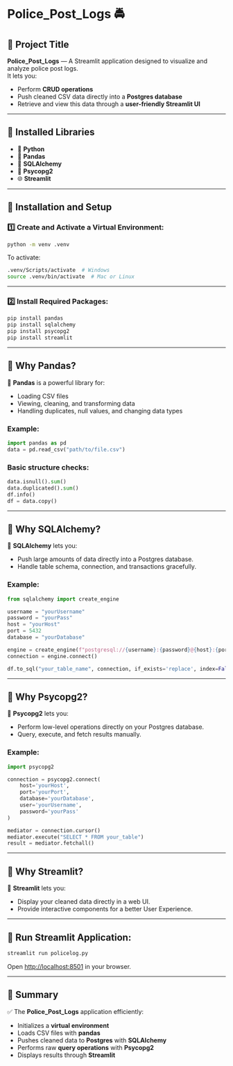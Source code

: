 # Police_Post_Logs 🚔

## 🔹 Project Title
**Police_Post_Logs** — A Streamlit application designed to visualize and analyze police post logs.  
It lets you:
- Perform **CRUD operations**
- Push cleaned CSV data directly into a **Postgres database**
- Retrieve and view this data through a **user-friendly Streamlit UI**

---

## 🔹 Installed Libraries

- 🐍 **Python**
- 🐼 **Pandas**
- 🔹 **SQLAlchemy**
- 🐘 **Psycopg2**
- 🌐 **Streamlit**

---

## 🔹 Installation and Setup

### 1️⃣ Create and Activate a Virtual Environment:

```bash
python -m venv .venv
````

To activate:

```bash
.venv/Scripts/activate  # Windows
source .venv/bin/activate  # Mac or Linux
```

---

### 2️⃣ Install Required Packages:

```bash
pip install pandas
pip install sqlalchemy
pip install psycopg2
pip install streamlit
```

---

## 🔹 Why Pandas?

🚀 **Pandas** is a powerful library for:

* Loading CSV files
* Viewing, cleaning, and transforming data
* Handling duplicates, null values, and changing data types

### Example:

```python
import pandas as pd
data = pd.read_csv("path/to/file.csv")
```

### Basic structure checks:

```python
data.isnull().sum()
data.duplicated().sum()
df.info()
df = data.copy()
```

---

## 🔹 Why SQLAlchemy?

🚀 **SQLAlchemy** lets you:

* Push large amounts of data directly into a Postgres database.
* Handle table schema, connection, and transactions gracefully.

### Example:

```python
from sqlalchemy import create_engine

username = "yourUsername"
password = "yourPass"
host = "yourHost"
port = 5432
database = "yourDatabase"

engine = create_engine(f"postgresql://{username}:{password}@{host}:{port}/{database}")
connection = engine.connect()

df.to_sql("your_table_name", connection, if_exists='replace', index=False)
```

---

## 🔹 Why Psycopg2?

🚀 **Psycopg2** lets you:

* Perform low-level operations directly on your Postgres database.
* Query, execute, and fetch results manually.

### Example:

```python
import psycopg2

connection = psycopg2.connect(
    host='yourHost',
    port='yourPort',
    database='yourDatabase',
    user='yourUsername',
    password='yourPass'
)

mediator = connection.cursor()
mediator.execute("SELECT * FROM your_table")
result = mediator.fetchall()
```

---

## 🔹 Why Streamlit?

🚀 **Streamlit** lets you:

* Display your cleaned data directly in a web UI.
* Provide interactive components for a better User Experience.

---

## 🔹 Run Streamlit Application:

```bash
streamlit run policelog.py
```

Open [http://localhost:8501](http://localhost:8501) in your browser.

---

## 🔹 Summary

✅ The **Police\_Post\_Logs** application efficiently:

* Initializes a **virtual environment**
* Loads CSV files with **pandas**
* Pushes cleaned data to **Postgres** with **SQLAlchemy**
* Performs raw **query operations** with **Psycopg2**
* Displays results through **Streamlit**


